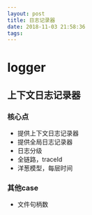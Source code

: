```yaml
---
layout: post
title: 日志记录器
date: 2018-11-03 21:58:36
tags:
---
```

# logger

## 上下文日志记录器

### 核心点

- 提供上下文日志记录器
- 提供全局日志记录器
- 日志分级
- 全链路，traceId
- 洋葱模型，每层时间

### 其他case

- 文件句柄数